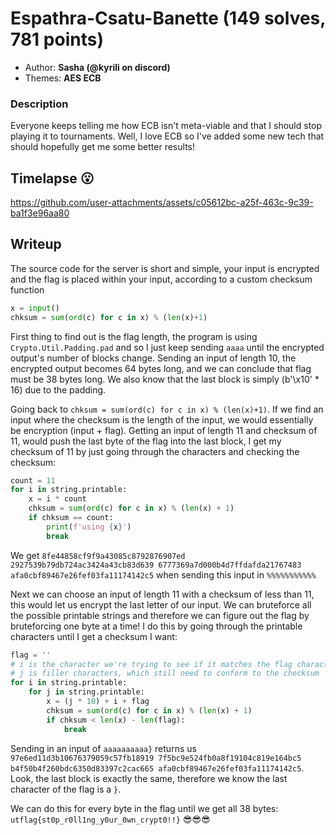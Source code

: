 # Espathra-Csatu-Banette (149 solves, 781 points)
- Author: **Sasha (@kyrili on discord)**
- Themes: **AES ECB**

### Description
Everyone keeps telling me how ECB isn't meta-viable and that I should stop playing it to tournaments. Well, I love ECB so I've added some new tech that should hopefully get me some better results!

## Timelapse 😮 
https://github.com/user-attachments/assets/c05612bc-a25f-463c-9c39-ba1f3e96aa80

## Writeup
The source code for the server is short and simple, your input is encrypted and the flag is placed within your input, according to a custom checksum function
```py
x = input()
chksum = sum(ord(c) for c in x) % (len(x)+1)
```
First thing to find out is the flag length, the program is using `Crypto.Util.Padding.pad` and so I just keep sending `aaaa` until the encrypted output's number of blocks change. 
Sending an input of length 10, the encrypted output becomes 64 bytes long, and we can conclude that flag must be 38 bytes long.
We also know that the last block is simply (b'\x10' * 16) due to the padding. 

Going back to `chksum = sum(ord(c) for c in x) % (len(x)+1)`. If we find an input where the checksum is the length of the input, we would essentially be encryption (input + flag).
Getting an input of length 11 and checksum of 11, would push the last byte of the flag into the last block, I get my checksum of 11 by just going through the characters and checking the checksum:
```py
count = 11
for i in string.printable:
    x = i * count
    chksum = sum(ord(c) for c in x) % (len(x) + 1)
    if chksum == count:
        print(f'using {x}')
        break
```
We get `8fe44858cf9f9a43085c8792876907ed 2927539b79db724ac3424a43cb83d639 6777369a7d000b4d7ffdafda21767483 afa0cbf89467e26fef03fa11174142c5` when sending this input in `%%%%%%%%%%%` 

Next we can choose an input of length 11 with a checksum of less than 11, this would let us encrypt the last letter of our input.
We can bruteforce all the possible printable strings and therefore we can figure out the flag by bruteforcing one byte at a time!
I do this by going through the printable characters until I get a checksum I want:
```py
flag = ''
# i is the character we're trying to see if it matches the flag character
# j is filler characters, which still need to conform to the checksum
for i in string.printable:
    for j in string.printable: 
        x = (j * 10) + i + flag
        chksum = sum(ord(c) for c in x) % (len(x) + 1)
        if chksum < len(x) - len(flag):
            break
```
Sending in an input of `aaaaaaaaaa}` returns us `97e6ed11d3b10676379059c57fb18919 7f5bc9e524fb0a8f19104c819e164bc5 b4f50b4f260bdc6350d83397c2cac665 afa0cbf89467e26fef03fa11174142c5`.
Look, the last block is exactly the same, therefore we know the last character of the flag is a `}`.

We can do this for every byte in the flag until we get all 38 bytes: `utflag{st0p_r0ll1ng_y0ur_0wn_crypt0!!}` 😎😎😎

